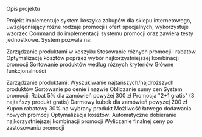 Opis projektu

Projekt implementuje system koszyka zakupów dla sklepu internetowego, uwzględniający różne rodzaje promocji i ofert specjalnych, wykorzystuje wzorzec Command do implementacji systemu promocji oraz zawiera testy jednostkowe. System pozwala na:

Zarządzanie produktami w koszyku
Stosowanie różnych promocji i rabatów
Optymalizację kosztów poprzez wybór najkorzystniejszej kombinacji promocji
Sortowanie produktów według różnych kryteriów
Główne funkcjonalności

Zarządzanie produktami:
Wyszukiwanie najtańszych/najdroższych produktów
Sortowanie po cenie i nazwie
Obliczanie sumy cen
System promocji:
Rabat 5% dla zamówień powyżej 300 zł
Promocja "2+1 gratis" (3 najtańszy produkt gratis)
Darmowy kubek dla zamówień powyżej 200 zł
Kupon rabatowy 30% na wybrany produkt
Możliwość łatwego dodawania nowych promocji
Optymalizacja kosztów:
Automatyczne dobieranie najkorzystniejszej kombinacji promocji
Wyliczanie finalnej ceny po zastosowaniu promocji
